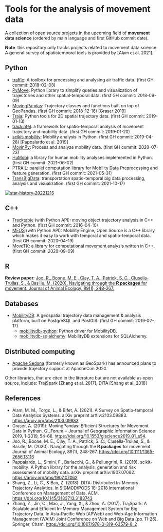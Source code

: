 # Tools for the analysis of movement data

A collection of open source projects in the upcoming field of **movement data science** (ordered by main language and first GitHub commit date).

**Note**: this repository only tracks projects related to movement data science. A general survey of spatiotemporal tools is provided by [Alam et al. 2021].



## Python

- [traffic](https://github.com/xoolive/traffic): A toolbox for processing and analysing air traffic data. (first GH commit: 2018-02-08)
- [PyMove](https://github.com/InsightLab/PyMove): Python library to simplify queries and visualization of trajectories and other spatial-temporal data. (first GH commit: 2018-09-09)
- [MovingPandas](https://github.com/anitagraser/movingpandas): Trajectory classes and functions built on top of GeoPandas. (first GH commit: 2018-12-16) [Graser 2019]
- [Traja](https://github.com/traja-team/traja): Python tools for 2D spatial trajectory data. (first GH commit: 2019-01-13)
- [trackintel](https://github.com/mie-lab/trackintel): a framework for spatio-temporal analysis of movement trajectory and mobility data. (first GH commit: 2019-01-20)
- [scikit-mobility](https://github.com/scikit-mobility/scikit-mobility): Mobility analysis in Python. (first GH commit: 2019-04-28) [Pappalardo et al. 2019]
- [MovinPy](https://github.com/DataStories-UniPi/MovinPy): Process and analyze mobility data. (first GH commit: 2020-07-23)
- [HuMobi](https://github.com/SmolakK/HuMobi): a library for human mobility analyses implemented in Python. (first GH commit: 2021-06-02)
- [PTRAIL](https://github.com/YakshHaranwala/PTRAIL): parallel computation library for Mobility Data Preprocessing and feature generation. (first GH commit: 2021-05-31)
- [TransBigData](https://github.com/ni1o1/transbigdata): transportation spatio-temporal big data processing, analysis and visualization. (first GH commit: 2021-10-17)

[![star-history-20221216](https://user-images.githubusercontent.com/590385/208052022-f84369a2-d28d-4751-b5e7-23c8015af540.png)](https://star-history.com/#anitagraser/movingpandas&scikit-mobility/scikit-mobility&InsightLab/PyMove&traja-team/traja&mie-lab/trackintel&DataStories-UniPi/MovinPy&Date)


## C++ 

- [Tracktable](https://github.com/sandialabs/tracktable) (with Python API): moving object trajectory analysis in C++ and Python. (first GH commit: 2016-04-10)
- [MEOS](https://github.com/adonmo/meos) (with Python API): Mobility Engine, Open Source is a C++ library which makes it easy to work with temporal and spatio-temporal data. (first GH commit: 2020-04-19)
- [MoveTK](https://github.com/heremaps/movetk): a library for computational movement analysis written in C++. (first GH commit: 2020-09-09)

## R

**Review paper:** [Joo, R., Boone, M. E., Clay, T. A., Patrick, S. C., Clusella‐Trullas, S., & Basille, M. (2020). Navigating through the **R packages** for movement. Journal of Animal Ecology, 89(1), 248-267.](https://besjournals.onlinelibrary.wiley.com/doi/full/10.1111/1365-2656.13116)

## Databases
- [MobilityDB](https://github.com/MobilityDB/MobilityDB): A geospatial trajectory data management & analysis platform, built on PostgreSQL and PostGIS. (first GH commit: 2019-02-17)
    - [mobilitydb-python](https://github.com/MobilityDB/MobilityDB-python/): Python driver for MobilityDB.
    - [mobilitydb-sqlalchemy](https://github.com/adonmo/mobilitydb-sqlalchemy): MobilityDB extensions for SQLAlchemy.

## Distributed computing 

- [Apache Sedona](https://sedona.apache.org) (formerly known as GeoSpark) has announced plans to provide trajectory support at ApacheCon 2020.

Other libraries, that are cited in the literature but are not available as open source, include: TrajSpark [Zhang et al. 2017], DITA [Shang et al. 2018]


## References

- Alam, M. M., Torgo, L., & Bifet, A. (2021). A Survey on Spatio-temporal Data Analytics Systems. arXiv preprint arXiv:2103.09883. https://arxiv.org/abs/2103.09883
- Graser, A. (2019). MovingPandas: Efficient Structures for Movement Data in Python. GI_Forum ‒ Journal of Geographic Information Science 2019, 1-2019, 54-68. https://doi.org/10.1553/giscience2019_01_s54.
- Joo, R., Boone, M. E., Clay, T. A., Patrick, S. C., Clusella‐Trullas, S., & Basille, M. (2020). Navigating through the **R packages** for movement. Journal of Animal Ecology, 89(1), 248-267. https://doi.org/10.1111/1365-2656.13116
- Pappalardo, L., Simini, F., Barlacchi, G., & Pellungrini, R. (2019). scikit-mobility: A Python library for the analysis, generation and risk assessment of mobility data. arXiv preprint arXiv:1907.07062. https://arxiv.org/abs/1907.07062
- Shang, Z., Li, G., & Bao, Z. (2018). DITA: Distributed In-Memory Trajectory Analytics. In SIGMOD/PODS 18: 2018 International Conference on Management of Data. ACM. https://doi.org/10.1145/3183713.3183743
- Zhang, Z., Jin, C., Mao, J., Yang, X., & Zhou, A. (2017). TrajSpark: A Scalable and Efficient In-Memory Management System for Big Trajectory Data. In Asia-Pacific Web (APWeb) and Web-Age Information Management (WAIM) Joint Conference on Web and Big Data (pp. 11-26). Springer, Cham. https://doi.org/10.1007/978-3-319-63579-8_2
